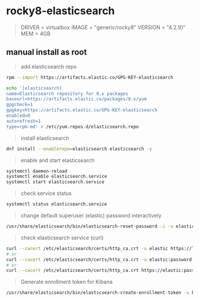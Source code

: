 # rocky8-elasticsearch

> DRIVER = virtualbox
> IMAGE = "generic/rocky8"
> VERSION = "4.2.10"
> MEM = 4GB

## manual install as root

> add elasticsearch repo

```bash
rpm --import https://artifacts.elastic.co/GPG-KEY-elasticsearch

echo '[elasticsearch]
name=Elasticsearch repository for 8.x packages
baseurl=https://artifacts.elastic.co/packages/8.x/yum
gpgcheck=1
gpgkey=https://artifacts.elastic.co/GPG-KEY-elasticsearch
enabled=0
autorefresh=1
type=rpm-md' > /etc/yum.repos.d/elasticsearch.repo
```

> install elasticsearch

```bash
dnf install --enablerepo=elasticsearch elasticsearch -y
```

> enable and start elasticsearch

```bash
systemctl daemon-reload
systemctl enable elasticsearch.service
systemctl start elasticsearch.service
```

> check service status

```bash
systemctl status elasticsearch.service
```

> change default superuser (elastic) password interactively

```bash
/usr/share/elasticsearch/bin/elasticsearch-reset-password -i -u elastic
```

> check elasticsearch service (curl)

```bash
curl --cacert /etc/elasticsearch/certs/http_ca.crt -u elastic https://localhost:9200
# or
curl --cacert /etc/elasticsearch/certs/http_ca.crt -u elastic:password https://localhost:9200
# or
curl --cacert /etc/elasticsearch/certs/http_ca.crt https://elastic:password@localhost:9200
```

> Generate enrollment token for Kibana

```bash
/usr/share/elasticsearch/bin/elasticsearch-create-enrollment-token -s kibana
```
